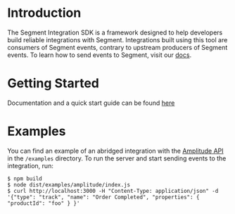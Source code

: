 # Introduction
The Segment Integration SDK is a framework designed to help developers build reliable integrations with Segment. Integrations built using this tool are consumers of Segment events, contrary to upstream producers of Segment events. To learn how to send events to Segment, visit our [docs](https://segment.com/docs/sources/).

# Getting Started
Documentation and a quick start guide can be found [here](https://segment.gitbook.io/project/-LZ62ZxaRM7vxXe_MLAt/)

# Examples
You can find an example of an abridged integration with the [Amplitude API](https://amplitude.zendesk.com/hc/en-us/articles/204771828-HTTP-API) in the `/examples` directory. To run the server and start sending events to the integration, run:

```
$ npm build
$ node dist/examples/amplitude/index.js
$ curl http://localhost:3000 -H "Content-Type: application/json" -d '{"type": "track", "name": "Order Completed", "properties": { "productId": "foo" } }'
```
